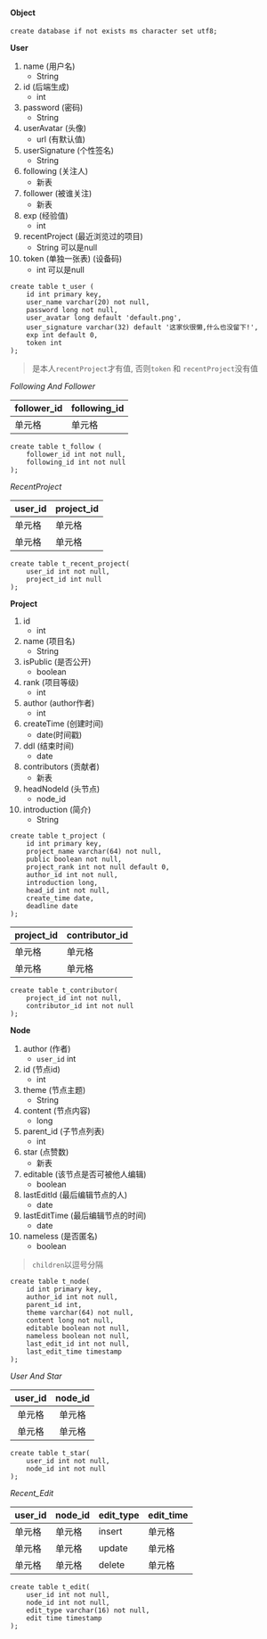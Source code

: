 #### Object  

```mysql
create database if not exists ms character set utf8;
```

**User**  

1. name (用户名) 
	- String  
2. id  (后端生成)  
	- int  
3. password (密码)  
	- String  
4. userAvatar (头像)   
	- url (有默认值)   
5. userSignature (个性签名)  
	- String  
6. following (关注人)   
	- 新表  
7. follower  (被谁关注)   
	- 新表  
8. exp  (经验值)   
	- int  
9. recentProject (最近浏览过的项目)  
	- String 可以是null  
10. token (单独一张表)  (设备码)   
	- int 可以是null   

```mysql
create table t_user (
	id int primary key,
	user_name varchar(20) not null,
	password long not null,
	user_avatar long default 'default.png',
	user_signature varchar(32) default '这家伙很懒,什么也没留下!',
	exp int default 0,
	token int 
);
```

> 是本人`recentProject`才有值,
> 否则`token` 和 `recentProject`没有值  

*Following And Follower*  

| follower_id | following_id |
|-------------|--------------|
| 单元格      | 单元格       |

```mysql
create table t_follow (
	follower_id int not null,
	following_id int not null
);
```

*RecentProject*  

| user_id | project_id |
|---------|------------|
| 单元格  | 单元格     |
| 单元格  | 单元格     |

```mysql
create table t_recent_project(
	user_id int not null,
	project_id int null 
);
```
**Project**    

1. id  
	- int   
2. name (项目名)
	- String   
3. isPublic  (是否公开)  
	- boolean  
4. rank (项目等级) 
	- int    
5. author  (author作者)  
	- int   
6. createTime (创建时间)   
	- date(时间戳)  
7. ddl (结束时间)   
	- date  
8. contributors (贡献者)   
	- 新表
9. headNodeId (头节点) 
	- node_id  
10. introduction  (简介)  
	- String  

```mysql
create table t_project (
	id int primary key,
	project_name varchar(64) not null,
	public boolean not null,
	project_rank int not null default 0,
	author_id int not null,
	introduction long,
	head_id int not null,
	create_time date,
	deadline date
);
```

| project_id | contributor_id |
|------------|----------------|
| 单元格     | 单元格         |
| 单元格     | 单元格         |


```mysql  
create table t_contributor(
	project_id int not null,
	contributor_id int not null
);
```
**Node**  

1. author  (作者)  
	- `user_id` int  
2. id (节点id)   
	- int  
2. theme (节点主题)   
	- String  
3. content (节点内容)   
	- long  
4. parent_id (子节点列表)   
	- int   
5. star (点赞数)   
	- 新表  
6. editable (该节点是否可被他人编辑)   
	- boolean  
7. lastEditId (最后编辑节点的人)   
	- date 
8. lastEditTime (最后编辑节点的时间)   
	- date  
9. nameless (是否匿名) 
	- boolean  

> `children`以逗号分隔   

```mysql  
create table t_node(
	id int primary key,
	author_id int not null,
	parent_id int,
	theme varchar(64) not null,
	content long not null,
	editable boolean not null,
	nameless boolean not null,
	last_edit_id int not null,
	last_edit_time timestamp
);
```

*User And Star*    

| user_id | node_id |
|:-------:|:-------:|
|  单元格 |  单元格 |
|  单元格 |  单元格 |

```mysql
create table t_star(
	user_id int not null,
	node_id int not null
);
```
*Recent_Edit*    

| user_id | node_id | edit_type | edit_time |
|---------|---------|-----------|-----------|
| 单元格  | 单元格  | insert    | 单元格    |
| 单元格  | 单元格  | update    | 单元格    |
| 单元格  | 单元格  | delete    | 单元格    |


```mysql  
create table t_edit(
	user_id int not null,
	node_id int not null,
	edit_type varchar(16) not null,
	edit time timestamp
);
```

